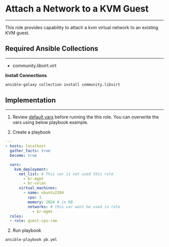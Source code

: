# Attach a Network to a KVM Guest
***
This role provides capability to attach a kvm virtual network to an existing KVM guest.

## Required Ansible Collections
***
- community.libvirt.virt

**Install Connections**
```bash
ansible-galaxy collection install community.libvirt
```

## Implementation
***
1. Review [default vars](./defaults/main.yml) before running the this role. You can overwrite the vars using below playbook example.
   
2. Create a playbook
```yaml
---
- hosts: localhost
  gather_facts: true
  become: true

  vars:
    kvm_deployment:
      net_list: # This var is not used this role
        - br-mgmt
        - br-vxlan 
      virtual_machines:
        - name: ubuntu2204
          cpu: 1
          memory: 1024 # in KB
          networks: # this var wont be used in role
            - br-mgmt
  roles:
  - role: guest-cpu-ram

```

2. Run playbook
```bash
ansible-playbook pb.yml
``` 